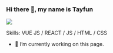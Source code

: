 ### Hi there 👋, my name is Tayfun
![](https://image.freepik.com/free-vector/abstract-big-data-technology-concept-background-design_1017-22911.jpg)


Skills: VUE JS / REACT / JS / HTML / CSS

- 🔭 I’m currently working on this page. 




